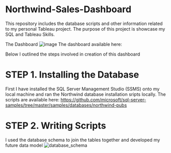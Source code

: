 # Northwind-Sales-Dashboard
This repository includes the database scripts and other information related to my personal Tableau project. The purpose of this project is showcase my SQL and Tableau Skills.

The Dashboard
![image](https://user-images.githubusercontent.com/117634180/213013756-b9a379a9-3d38-46dc-aabb-f044ad2f1056.png)
The dashboard available here: 

Below I outlined the steps involved in creation of this dashboard 

# STEP 1. Installing the Database
First I have installed the SQL Server Management Studio (SSMS) onto my local machine and ran the Northwind database installation sripts locally. The scripts are available here: https://github.com/microsoft/sql-server-samples/tree/master/samples/databases/northwind-pubs

# STEP 2. Writing Scripts
I used the database schema to join the tables together and developed my future data model
![database_schema](https://user-images.githubusercontent.com/117634180/213016206-473ed04d-696d-4d90-8e18-2be10c2b324c.png)

